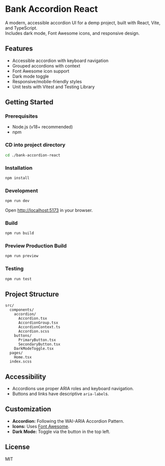 # Bank Accordion React

A modern, accessible accordion UI for a demp project, built with React, Vite, and TypeScript.  
Includes dark mode, Font Awesome icons, and responsive design.

## Features

- Accessible accordion with keyboard navigation
- Grouped accordions with context
- Font Awesome icon support
- Dark mode toggle
- Responsive/mobile-friendly styles
- Unit tests with Vitest and Testing Library

## Getting Started

### Prerequisites

- Node.js (v18+ recommended)
- npm

### CD into project directory

```sh
cd ./bank-accordion-react
```

### Installation

```sh
npm install
```

### Development

```sh
npm run dev
```

Open [http://localhost:5173](http://localhost:5173) in your browser.

### Build

```sh
npm run build
```

### Preview Production Build

```sh
npm run preview
```

### Testing

```sh
npm run test
```

## Project Structure

```
src/
  components/
    accordion/
      Accordion.tsx
      AccordionGroup.tsx
      AccordionContext.ts
      Accordion.scss
    buttons/
      PrimaryButton.tsx
      SecondaryButton.tsx
    DarkModeToggle.tsx
  pages/
    Home.tsx
  index.scss
```

## Accessibility

- Accordions use proper ARIA roles and keyboard navigation.
- Buttons and links have descriptive `aria-label`s.

## Customization

- **Accordion:** Following the WAI-ARIA Accordion Pattern.
- **Icons:** Uses [Font Awesome](https://fontawesome.com/).
- **Dark Mode:** Toggle via the button in the top left.

## License

MIT
